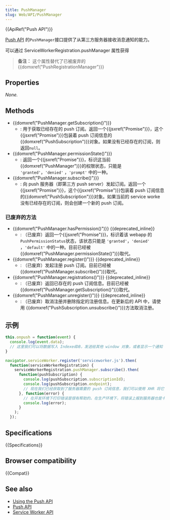 ```yaml
---
title: PushManager
slug: Web/API/PushManager
---
```


{{ApiRef("Push API")}}

[Push API](/zh-CN/docs/Web/API/Push_API) 的`PushManager`接口提供了从第三方服务器接收消息通知的能力。

可以通过 ServiceWorkerRegistration.pushManager 属性获得

> **备注：** 这个属性替代了已被废弃的{{domxref("PushRegistrationManager")}}

## Properties

_None._

## Methods

- {{domxref("PushManager.getSubscription()")}}
  - : 用于获取已经存在的 push 订阅。返回一个{{jsxref("Promise")}}，这个{{jsxref("Promise")}}包装着 push 订阅信息的{{domxref("PushSubscription")}}对象。如果没有已经存在的订阅，则返回`null`。
- {{domxref("PushManager.permissionState()")}}
  - : 返回一个{{jsxref("Promise")}}，标识这当前{{domxref("PushManager")}}的权限状态，只能是 `'granted'`，`'denied'` ，`'prompt'` 中的一种。
- {{domxref("PushManager.subscribe()")}}
  - : 向 push 服务器（即第三方 push server）发起订阅。返回一个{{jsxref("Promise")}}，这个{{jsxref("Promise")}}包装着 push 订阅信息的{{domxref("PushSubscription")}}对象。如果当前的 service worke 没有已经存在的订阅，则会创建一个新的 push 订阅。

### 已废弃的方法

- {{domxref("PushManager.hasPermission()")}} {{deprecated_inline}}
  - : （已废弃）返回一个{{jsxref("Promise")}}，标识着该 webapp 的`PushPermissionStatus`状态，该状态只能是 `'granted'`，`'denied'` ，`'default'` 中的一种。目前已经被{{domxref("PushManager.permissionState()")}}取代。
- {{domxref("PushManager.register()")}} {{deprecated_inline}}
  - : （已废弃）发起注册 push 订阅。目前已经被{{domxref("PushManager.subscribe()")}}取代。
- {{domxref("PushManager.registrations()")}} {{deprecated_inline}}
  - : （已废弃）返回已存在的 push 订阅信息。目前已经被{{domxref("PushManager.getSubscription()")}}取代。
- {{domxref("PushManager.unregister()")}} {{deprecated_inline}}
  - : （已废弃）取消注册并删除指定的注册信息。在更新后的 API 中，请使用 {{domxref("PushSubscription.unsubscribe()")}}方法取消注册。

## 示例

```js
this.onpush = function(event) {
  console.log(event.data);
  // 这里我们可以将数据写入 IndexedDB，发送给其他 window 对象，或者显示一个通知
}

navigator.serviceWorker.register('serviceworker.js').then(
  function(serviceWorkerRegistration) {
    serviceWorkerRegistration.pushManager.subscribe().then(
      function(pushSubscription) {
        console.log(pushSubscription.subscriptionId);
        console.log(pushSubscription.endpoint);
        // 现在我们已经获取到了服务器需要的 push 订阅信息，我们可以使用 XHR 将它们发送给服务器
      }, function(error) {
        // 在开发环境下打印错误是很有帮助的。在生产环境下，将错误上报到服务器也是十分必要的
        console.log(error);
      }
    );
  });
```

## Specifications

{{Specifications}}

## Browser compatibility

{{Compat}}

## See also

- [Using the Push API](/zh-CN/docs/Web/API/Push_API/Using_the_Push_API)
- [Push API](/zh-CN/docs/Web/API/Push_API)
- [Service Worker API](/zh-CN/docs/Web/API/Service_Worker_API)
